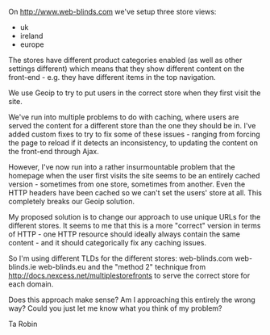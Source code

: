 On http://www.web-blinds.com we've setup three store views:
- uk
- ireland
- europe

The stores have different product categories enabled (as well as other settings different) which means that they show different content on the front-end - e.g. they have different items in the top navigation.

We use Geoip to try to put users in the correct store when they first visit the site.

We've run into multiple problems to do with caching, where users are served the content for a different store than the one they should be in. I've added custom fixes to try to fix some of these issues - ranging from forcing the page to reload if it detects an inconsistency, to updating the content on the front-end through Ajax.

However, I've now run into a rather insurmountable problem that the homepage when the user first visits the site seems to be an entirely cached version - sometimes from one store, sometimes from another. Even the HTTP headers have been cached so we can't set the users' store at all. This completely breaks our Geoip solution.

My proposed solution is to change our approach to use unique URLs for the different stores. It seems to me that this is a more "correct" version in terms of HTTP - one HTTP resource should ideally always contain the same content - and it should categorically fix any caching issues.

So I'm using different TLDs for the different stores:
web-blinds.com
web-blinds.ie
web-blinds.eu
and the "method 2" technique from http://docs.nexcess.net/multiplestorefronts to serve the correct store for each domain.

Does this approach make sense? Am I approaching this entirely the wrong way? Could you just let me know what you think of my problem?

Ta
Robin